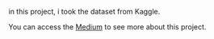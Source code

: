 in this project, i took the dataset from Kaggle.

You can access the [Medium](https://medium.com/@danielpnainggolan/covid-19-cases-9f667a3d4a71) to see more about this project.
